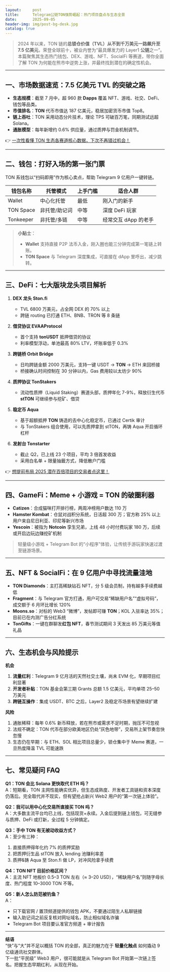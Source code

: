```yaml
---
layout:     post
title:      Telegram公链TON强势崛起：热门项目盘点与生态全景
date:       2025-09-05
header-img: img/post-bg-desk.jpg
catalog: true
---
```


> 2024 年以来，TON 链的**总锁仓价值（TVL）**从不到千万美元一路飙升至**7.5 亿美元**，荣登全球前十，被业内誉为“最具爆发力的 Layer1 **公链**之一”。  
本篇聚焦其生态热门钱包、DEX、游戏、NFT、SocialFi 等赛道，带你全面了解 TON 为何能在熊市中逆势上涨，并最终找到潜在的确定性机会。

---

## 一、**市场数据速览：7.5 亿美元 TVL 的突破之路**
- **生态规模**：截至 7 月中，超 960 款 **Dapps** 覆盖 NFT、游戏、社交、DeFi、钱包等品类。  
- **市值排名**：**TON** 代币市值达 187 亿美元，稳居加密货币市值 Top8。  
- **链上吞吐**：TON 采用动态分片技术，理论 TPS 可破百万笔，同期测试远超 Solana。  
- **通胀模型**：每年新增约 0.6% 供应量，通过质押与罚金机制调节。  

👉 [一次性看懂 TON 生态各赛道核心数据，下次不再错过机会！](https://okxdog.com/)

---

## 二、**钱包：打好入场的第一张门票**
TON 系钱包以“扫码即用”作为核心卖点，帮助 Telegram 9 亿用户一键转链。

| 钱包名称 | 托管模式 | 上手门槛 | 适合人群 |
| -------- | -------- | -------- | -------- |
| Wallet   | 中心化托管 | 最低          | 刚入门的新手  |
| TON Space| 非托管/助记词 | 中等       | 深度 DeFi 玩家 |
| Tonkeeper| 非托管/多链 | 中等         | 经常交互 dApp 的老手 |

> **小贴士**：  
> - **Wallet** 支持直接 P2P 法币入金，刚入圈也能三分钟完成第一笔链上转账。  
> - **TON Space** 与 Telegram 深度集成，可直接在 dApp 里呼出，减少跳转。  

---

## 三、**DeFi：七大版块龙头项目解析**
1. **DEX 龙头 Ston.fi**  
   - TVL 6800 万美元，占全网 DEX 的 70% 以上  
   - 跨链 routing 已打通 ETH、BNB、TRON 等 8 条链  

2. **借贷协议 EVAAProtocol**  
   - 首个支持 **tonUSDT** 抵押借贷的协议  
   - 利率模型浮动，单池最高 80% LTV，坏账率低于 0.3%  

3. **跨链桥 Orbit Bridge**  
   - 日均跨链金额 2000 万美元，支持一键 USDT → **TON** → ETH 来回桥接  
   - 桥接确认时间控制在 30 分钟以内，Gas 费用较以太坊少 90%  

4. **质押协议 TonStakers**  
   - 流动性质押（Liquid Staking）赛道头部，质押年化 7-9%，释放衍生代币 **stTON** 可继续参与挖矿、借贷  

5. **稳定币 Aqua**  
   - 基于超额抵押 **TON** 铸造的去中心化稳定币，已通过 Certik 审计  
   - 与 TonStakers 组合使用，可以先质押拿到 stTON，再铸 Aqua 开启循环杠杆  

6. **发射台 Tonstarter**  
   - 截止 Q2，已上线 23 个项目，平均 3 倍首发收益  
   - 采用白名单 + 限量抽籤方式，降低散户门槛  

👉 [想提前布局 2025 潜在百倍项目的交易者点这里！](https://okxdog.com/)

---

## 四、**GameFi：Meme + 小游戏 = TON 的破圈利器**
- **Catizen**：合成猫咪打开排行榜，两周冲榜用户数达 110 万  
- **Hamster Kombat**：仓鼠对战积分系统，日活超 300 万；官方称 25% 以上用户来自尼日利亚、印尼等新兴市场  
- **Yescoin**：被指为 **Notcoin** 孪生兄弟，上线 48 小时付费玩家 180 万，后续或开启边玩边赚挖矿机制  

> 轻量级小游戏 + Telegram Bot 的“小程序”体验，让传统手游玩家快速过渡至链游场景。

---

## 五、**NFT & SocialFi：在 9 亿用户中寻找流量洼地**
- **TON Diamonds**：主打高稀缺钻石 NFT，分 5 级会员制，持有越多手续费越低  
- **Fragment**：与 Telegram 官方打通，用户可交易“稀缺用户名”“虚拟号码”，成交额于 6 月环比增长 120%  
- **Moons.so**：对标的 Web3 “微博”，发帖即可赚 **TON**；KOL 入驻率达 35%；目前已在内测广告分红系统  
- **TonGifts**：一键在群聊发**红包 NFT**，春节测试期间 3 天发出 85 万美元等值礼品  

---

## 六、生态机会与风险提示
**机会**  
1. **流量红利**：Telegram 9 亿月活的天然社交土壤，尚未 EVM 化，早期项目红利显著  
2. **开发者补贴**：TON 基金会第三期 Grants 总额 1.5 亿美元，平均单项 25–50 万美元  
3. **跨链互操作**：集成 USDT、BTC 之后，Layer2 及稳定币场景有望继续扩建  

**风险**  
1. 通胀稀释：每年 0.6% 新币释放，若在熊市或需求不足时期，抛压不可忽视  
2. 法规不确定：TON 代币在部分欧美地区仍处“灰色地带”，交易所上架节奏忽快忽慢  
3. 生态仍在早期：与 ETH、SOL 相比项目总量少，锁仓集中于 Meme 赛道，一旦热度降温 TVL 可能速跌  

---

## 七、常见疑问 FAQ

**Q1：TON 会比 Solana 更快取代 ETH 吗？**  
A：短期看，TON 主网性能确实优异，但生态成熟度、开发者工具链和资本深度仍落后。完全取代并不现实，但有望抢占新兴 Web2 用户的“第一次链上体验”。

**Q2：我可以用中心化交易所直接买 TON 吗？**  
A：大多数主流平台均已上线，包括现货+永续。入金后提到链上钱包，可无缝参与质押、DeFi 或打新，全过程 5 分钟搞定。

**Q3：手中 TON 有无被动收益方式？**  
A：至少有三种：  
1. 直接质押得年化约 7% 的质押奖励  
2. 把质押衍生品 stTON 放入 lending 池赚利率差  
3. 质押&铸 Aqua 至 Ston.fi 做 LP，对冲风险拿手续费

**Q4：TON NFT 目前价格区间？**  
A：主流 NFT 地板价 0.5–3 TON 左右（≈ 3–20 USD），“稀缺用户名”则随字母长度、热门程度 10–3000 TON 不等。

**Q5：新人怎么防范被钓鱼？**  
A：  
- 只下载官网 / 置顶频道提供的钱包 APK，不要通过陌生人私聊链接  
- 输入助记词之前反复核对网址域名，防止相似域名诈骗  
- Telegram Bot 项目要认准官方频道 + 审计报告  

---

**结语**  
“快”与“大”并不足以概括 TON 的全部，真正的魅力在于 **轻量化触点** 如何撬动 9 亿级通讯社交群体。  
下一批“平民级” Web3 用户，很可能就是从 Telegram Bot 开始第一次链上签名。把握生态早期红利，从现在开始。